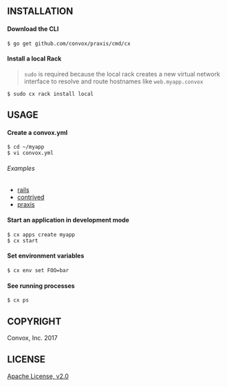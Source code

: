 ## INSTALLATION

#### Download the CLI

    $ go get github.com/convox/praxis/cmd/cx

#### Install a local Rack

> `sudo` is required because the local rack creates a new virtual network
> interface to resolve and route hostnames like `web.myapp.convox`

    $ sudo cx rack install local

## USAGE

#### Create a convox.yml

    $ cd ~/myapp
    $ vi convox.yml

###### Examples

  * [rails](https://gist.github.com/ddollar/4c2368dbb7058652cfe758affd2208b2)
  * [contrived](https://gist.github.com/ddollar/df189f18b44a233294dc6627c130d9e7)
  * [praxis](https://github.com/convox/praxis/blob/master/convox.yml)

#### Start an application in development mode

    $ cx apps create myapp
    $ cx start

#### Set environment variables

    $ cx env set FOO=bar

#### See running processes

    $ cx ps

## COPYRIGHT

Convox, Inc. 2017

## LICENSE

[Apache License, v2.0](https://www.apache.org/licenses/LICENSE-2.0)
